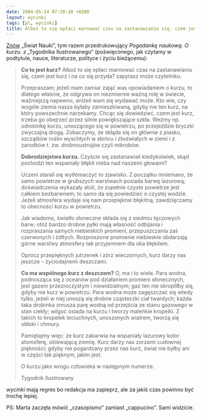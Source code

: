 ```yaml
---
date: 2004-05-24 07:20:10 +0200
layout: wycinki
tags: [pl, wycinki]
title: Alboż to się opłaci marnować czas na zastanawianiu się, czem jest kurz i na co się przyda?
---
```


[Znów](/piszacy-wykonywa-ruchy 'Piszący wykonywa ruchy, odstępy uskutecznia motor') „Świat Nauki”, tym razem przedrukowujący <cite>Pogadankę naukową. O kurzu.</cite> z „Tygodnika Ilustrowanego” (poświęconego, jak czytamy w podtytule, nauce, literaturze, polityce i życiu bieżącemu):

> **Co to jest kurz?** Alboż to się opłaci marnować czas na zastanawianiu się, czem jest kurz i na co się przyda? zapytasz może czytelniku.
>
> Przepraszam; jeżeli mam zamiar zająć was opowiadaniem o kurzu, to dlatego właśnie, że odgrywa on niezmiernie ważną rolę w świecie, ważniejszą napewno, aniżeli wam się wydawać może. Kto wie, czy wogóle ziemia nasza byłaby zamieszkiwaną, gdyby nie ten kurz, na który powszechnie narzekamy. Chcąc się dowiedzieć, czem jest kurz, trzeba go obejrzeć przez silnie powiększające szkła. Weźmy np. odrobinkę kurzu, unoszącego się w powietrzu, po przejeździe bryczki zwyczajną drogą. Zobaczymy, że skłąda się on głównie z piasku, szczątków roślin wyschłych w słońcu i zbutwiałych w ziemi i z zarodków t. zw. drobnoustrojów czyli mikrobów.
>
> **Dobrodziejstwa kurzu.** Czyście się zastanawiali kiedykolwiek, skąd pochodzi ten wspaniały błękit nieba nad naszemi głowami?
>
> Uczeni starali się wytłómaczyć to zjawisko. Z początku mniemano, że samo powietrze w grubszych warstwach posiada barwę lazurową; doświadczenia wykazały atoli, że zupełnie czyste powietrze jest całkiem bezbarwnem; to samo da się powiedzieć o czystej wodzie. Jeżeli atmosfera wydaje się nam przepięknie błękitną, zawdzięczamy to obecności kurzu w powietrzu.
>
> Jak wiadomo, światło słoneczne składa się z siedmiu tęczowych barw; otóż bardzo drobne pyłki mają własność odbijania i rozpraszania samych niebieskich promieni, przepuszczania zaś czerwonych i żółtych. Rozproszone promienie niebieskie obdarzają górne warstwy atmosfery tak przyjemnem dla oka błękitem.
>
> Oprócz przepięknych jutrzenek i zórz wieczornych, kurz darzy nas jeszcze – życiodajnemi deszczami.
>
> **Co ma wspólnego kurz z deszczem?** O, ma i to wiele. Para wodna, podnosząca się z oceanów pod działaniem promieni słonecznych, jest gazem przezroczystym i niewidzialnym; gaz ten nie skropliłby się, gdyby nie kurz w powietrzu. Para wodna może zagęszczać się wtedy tylko, jeżeli w niej unoszą się drobne cząsteczki ciał twardych; każda taka drobinka zmusza parę wodną od przejścia ze stanu gazowego w stan ciekły; wilgoć osiada na kurzu i tworzy maleńkie kropelki. Z takich to kropelek leciuchnych, unoszonych wiatrem, tworzą się obłoki i chmury.
>
> Pamiętajmy więc: że kurz zabarwia na wspaniały lazurowy kolor atomsferę, oblewającą ziemię. Kurz darzy nas zorzami cudownej piękności; gdyby nie pogardzany przez nas kurz, świat nie byłby ani w części tak pięknym, jakim jest.
>
> O kurzu jako wrogu człowieka w następnym numerze.
>
> Tygodnik Ilustrowany

<cite>wycinki</cite> mają regres bo redakcja ma zapieprz, ale za jakiś czas powinno być trochę lepiej.

PS: Marta zaczęła mówić „czasopismo” zamiast „cappucino”. Sami widzicie.
